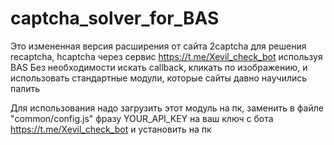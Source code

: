 # captcha_solver_for_BAS
Это измененная версия расширения от сайта 2captcha для решения recaptcha, hcaptcha через сервис https://t.me/Xevil_check_bot используя BAS
Без необходимости искать callback, кликать по изображению, и использовать стандартные модули, которые сайты давно научились палить

Для использования надо загрузить этот модуль на пк, заменить в файле "common/config.js" фразу YOUR_API_KEY на ваш ключ с бота https://t.me/Xevil_check_bot и установить на пк
